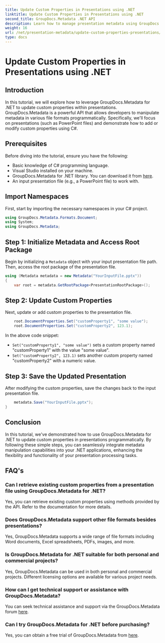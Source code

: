 ```yaml
---
title: Update Custom Properties in Presentations using .NET
linktitle: Update Custom Properties in Presentations using .NET
second_title: GroupDocs.Metadata .NET API
description: Learn how to manage presentation metadata using GroupDocs.Metadata for .NET. Update custom properties efficiently in PowerPoint files.
weight: 16
url: /net/presentation-metadata/update-custom-properties-presentations/
type: docs
---
```

# Update Custom Properties in Presentations using .NET

## Introduction
In this tutorial, we will explore how to leverage GroupDocs.Metadata for .NET to update custom properties within presentations. GroupDocs.Metadata is a powerful API that allows developers to manipulate metadata in various file formats programmatically. Specifically, we'll focus on presentations (such as PowerPoint files) and demonstrate how to add or modify custom properties using C#.
## Prerequisites
Before diving into the tutorial, ensure you have the following:
- Basic knowledge of C# programming language.
- Visual Studio installed on your machine.
- GroupDocs.Metadata for .NET library. You can download it from [here](https://releases.groupdocs.com/metadata/net/).
- An input presentation file (e.g., a PowerPoint file) to work with.

## Import Namespaces
First, start by importing the necessary namespaces in your C# project.
```csharp
using GroupDocs.Metadata.Formats.Document;
using System;
using GroupDocs.Metadata;
```
## Step 1: Initialize Metadata and Access Root Package
Begin by initializing a `Metadata` object with your input presentation file path. Then, access the root package of the presentation file.
```csharp
using (Metadata metadata = new Metadata("YourInputFile.pptx"))
{
    var root = metadata.GetRootPackage<PresentationRootPackage>();
```
## Step 2: Update Custom Properties
Next, update or add custom properties to the presentation file.
```csharp
    root.DocumentProperties.Set("customProperty1", "some value");
    root.DocumentProperties.Set("customProperty2", 123.1);
```
In the above code snippet:
- `Set("customProperty1", "some value")` sets a custom property named "customProperty1" with the value "some value".
- `Set("customProperty2", 123.1)` sets another custom property named "customProperty2" with a numeric value.
## Step 3: Save the Updated Presentation
After modifying the custom properties, save the changes back to the input presentation file.
```csharp
    metadata.Save("YourInputFile.pptx");
}
```

## Conclusion
In this tutorial, we've demonstrated how to use GroupDocs.Metadata for .NET to update custom properties in presentations programmatically. By following these simple steps, you can seamlessly integrate metadata manipulation capabilities into your .NET applications, enhancing the flexibility and functionality of your presentation processing tasks.

## FAQ's
### Can I retrieve existing custom properties from a presentation file using GroupDocs.Metadata for .NET?
Yes, you can retrieve existing custom properties using methods provided by the API. Refer to the documentation for more details.
### Does GroupDocs.Metadata support other file formats besides presentations?
Yes, GroupDocs.Metadata supports a wide range of file formats including Word documents, Excel spreadsheets, PDFs, images, and more.
### Is GroupDocs.Metadata for .NET suitable for both personal and commercial projects?
Yes, GroupDocs.Metadata can be used in both personal and commercial projects. Different licensing options are available for various project needs.
### How can I get technical support or assistance with GroupDocs.Metadata?
You can seek technical assistance and support via the GroupDocs.Metadata forum [here](https://forum.groupdocs.com/c/metadata/14).
### Can I try GroupDocs.Metadata for .NET before purchasing?
Yes, you can obtain a free trial of GroupDocs.Metadata from [here](https://releases.groupdocs.com/).
